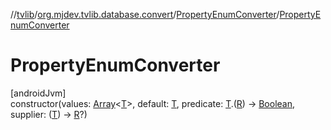 //[tvlib](../../../index.md)/[org.mjdev.tvlib.database.convert](../index.md)/[PropertyEnumConverter](index.md)/[PropertyEnumConverter](-property-enum-converter.md)

# PropertyEnumConverter

[androidJvm]\
constructor(values: [Array](https://kotlinlang.org/api/latest/jvm/stdlib/kotlin/-array/index.html)&lt;[T](index.md)&gt;, default: [T](index.md), predicate: [T](index.md).([R](index.md)) -&gt; [Boolean](https://kotlinlang.org/api/latest/jvm/stdlib/kotlin/-boolean/index.html), supplier: ([T](index.md)) -&gt; [R](index.md)?)
